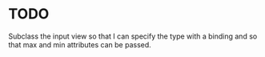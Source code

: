 # TODO

Subclass the input view so that I can specify the type with a binding and so that max and min attributes can be passed.